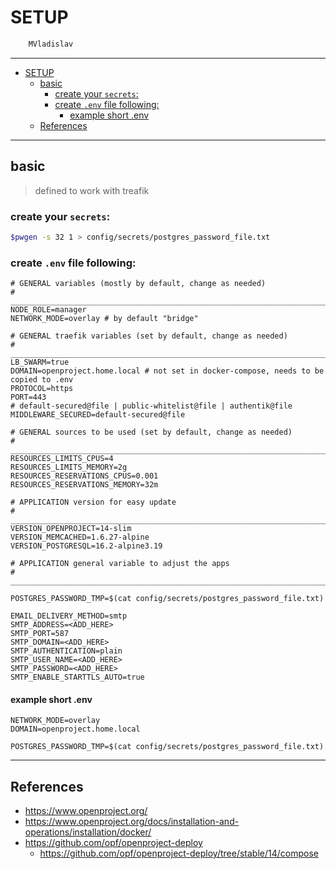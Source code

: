 # SETUP

```sh
    MVladislav
```

---

- [SETUP](#setup)
  - [basic](#basic)
    - [create your `secrets`:](#create-your-secrets)
    - [create `.env` file following:](#create-env-file-following)
      - [example short .env](#example-short-env)
  - [References](#references)

---

## basic

> defined to work with treafik

### create your `secrets`:

```sh
$pwgen -s 32 1 > config/secrets/postgres_password_file.txt
```

### create `.env` file following:

```env
# GENERAL variables (mostly by default, change as needed)
# ______________________________________________________________________________
NODE_ROLE=manager
NETWORK_MODE=overlay # by default "bridge"

# GENERAL traefik variables (set by default, change as needed)
# ______________________________________________________________________________
LB_SWARM=true
DOMAIN=openproject.home.local # not set in docker-compose, needs to be copied to .env
PROTOCOL=https
PORT=443
# default-secured@file | public-whitelist@file | authentik@file
MIDDLEWARE_SECURED=default-secured@file

# GENERAL sources to be used (set by default, change as needed)
# ______________________________________________________________________________
RESOURCES_LIMITS_CPUS=4
RESOURCES_LIMITS_MEMORY=2g
RESOURCES_RESERVATIONS_CPUS=0.001
RESOURCES_RESERVATIONS_MEMORY=32m

# APPLICATION version for easy update
# ______________________________________________________________________________
VERSION_OPENPROJECT=14-slim
VERSION_MEMCACHED=1.6.27-alpine
VERSION_POSTGRESQL=16.2-alpine3.19

# APPLICATION general variable to adjust the apps
# ______________________________________________________________________________

POSTGRES_PASSWORD_TMP=$(cat config/secrets/postgres_password_file.txt)

EMAIL_DELIVERY_METHOD=smtp
SMTP_ADDRESS=<ADD_HERE>
SMTP_PORT=587
SMTP_DOMAIN=<ADD_HERE>
SMTP_AUTHENTICATION=plain
SMTP_USER_NAME=<ADD_HERE>
SMTP_PASSWORD=<ADD_HERE>
SMTP_ENABLE_STARTTLS_AUTO=true
```

#### example short .env

```env
NETWORK_MODE=overlay
DOMAIN=openproject.home.local

POSTGRES_PASSWORD_TMP=$(cat config/secrets/postgres_password_file.txt)
```

---

## References

- <https://www.openproject.org/>
- <https://www.openproject.org/docs/installation-and-operations/installation/docker/>
- <https://github.com/opf/openproject-deploy>
  - <https://github.com/opf/openproject-deploy/tree/stable/14/compose>
